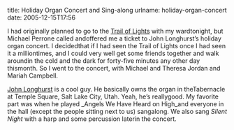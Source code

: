 title: Holiday Organ Concert and Sing-along
urlname: holiday-organ-concert
date: 2005-12-15T17:56

I had originally planned to go to the [Trail of Lights](http://www.ci.austin.tx.us/tol/default.htm) with my wardtonight, but Michael Perrone called andoffered me a ticket to John Longhurst&#x02bc;s holiday organ concert. I decidedthat if I had seen the Trail of Lights once I had seen it a milliontimes, and I could very well get some friends together and walk aroundin the cold and the dark for forty-five minutes any other day thismonth. So I went to the concert, with Michael and Theresa Jordan and Mariah Campbell.

[John Longhurst](http://www.mormontabernaclechoir.org/info/person?person_id=18) is a cool guy. He basically owns the organ in theTabernacle at Temple Square, Salt Lake City, Utah. Yeah, he&#x02bc;s reallygood. My favorite part was when he played _Angels We Have Heard on High_and everyone in the hall (except the people sitting next to us) sangalong. We also sang _Silent Night_ with a harp and some percussion laterin the concert.